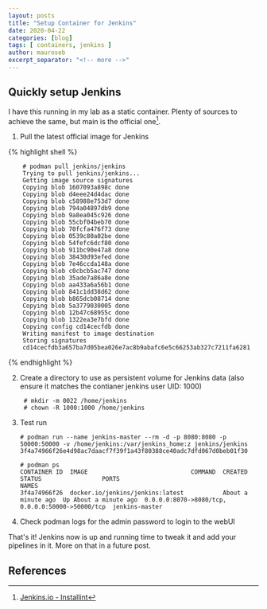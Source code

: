 ```yaml
---
layout: posts
title: "Setup Container for Jenkins"
date: 2020-04-22
categories: [blog]
tags: [ containers, jenkins ]
author: mauroseb
excerpt_separator: "<!-- more -->"
---
```


## Quickly setup Jenkins

I have this running in my lab as a static container.
Plenty of sources to achieve the same, but main is the official one[^1].

1. Pull the latest official image for Jenkins
<!-- more -->

{% highlight shell %}

        # podman pull jenkins/jenkins
        Trying to pull jenkins/jenkins...
        Getting image source signatures
        Copying blob 1607093a898c done
        Copying blob d4eee24d4dac done
        Copying blob c58988e753d7 done
        Copying blob 794a04897db9 done
        Copying blob 9a8ea045c926 done
        Copying blob 55cbf04beb70 done
        Copying blob 70fcfa476f73 done
        Copying blob 0539c80a02be done
        Copying blob 54fefc6dcf80 done
        Copying blob 911bc90e47a8 done
        Copying blob 38430d93efed done
        Copying blob 7e46ccda148a done
        Copying blob c0cbcb5ac747 done
        Copying blob 35ade7a86a8e done
        Copying blob aa433a6a56b1 done
        Copying blob 841c1dd38d62 done
        Copying blob b865dcb08714 done
        Copying blob 5a3779030005 done
        Copying blob 12b47c68955c done
        Copying blob 1322ea3e7bfd done
        Copying config cd14cecfdb done
        Writing manifest to image destination
        Storing signatures
        cd14cecfdb3a657ba7d05bea026e7ac8b9abafc6e5c66253ab327c7211fa6281

{% endhighlight %}


2. Create a directory to use as persistent volume for Jenkins data (also ensure it matches the contianer jenkins user UID: 1000)

        # mkdir -m 0022 /home/jenkins
        # chown -R 1000:1000 /home/jenkins


3. Test run

       # podman run --name jenkins-master --rm -d -p 8080:8080 -p 50000:50000 -v /home/jenkins:/var/jenkins_home:z jenkins/jenkins
       3f4a74966f26e4d98ac7daacf7f39f1a43f80388ce40adc7dfd067d0beb01f30

       # podman ps
       CONTAINER ID  IMAGE                             COMMAND  CREATED             STATUS                 PORTS                                             NAMES
       3f4a74966f26  docker.io/jenkins/jenkins:latest           About a minute ago  Up About a minute ago  0.0.0.0:8070->8080/tcp, 0.0.0.0:50000->50000/tcp  jenkins-master

4. Check podman logs for the admin password to login to the webUI


That's it!
Jenkins now is up and running time to tweak it and add your pipelines in it.
More on that in a future post.

## References

[^1]: [Jenkins.io - Installint](https://jenkins.io/doc/book/installing/)
